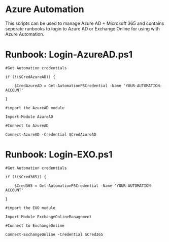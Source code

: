 # Azure Automation
This scripts can be used to manage Azure AD + Microsoft 365 and contains seperate runbooks to login to Azure AD or Exchange Online for using with Azure Automation.

# Runbook: Login-AzureAD.ps1
```
#Get Automation credentials

if (!($CredAzureAD)) {

    $CredAzureAD = Get-AutomationPSCredential -Name 'YOUR-AUTOMATION-ACCOUNT'
    
}

#import the AzureAD module

Import-Module AzureAD

#Connect to AzureAD

Connect-AzureAD -Credential $CredAzureAD
```

# Runbook: Login-EXO.ps1
```
#Get Automation credentials

if (!($Cred365)) {

    $Cred365 = Get-AutomationPSCredential -Name 'YOUR-AUTOMATION-ACCOUNT'
    
}

#import the EXO module

Import-Module ExchangeOnlineManagement

#Connect to ExchangeOnline

Connect-ExchangeOnline -Credential $Cred365
```
